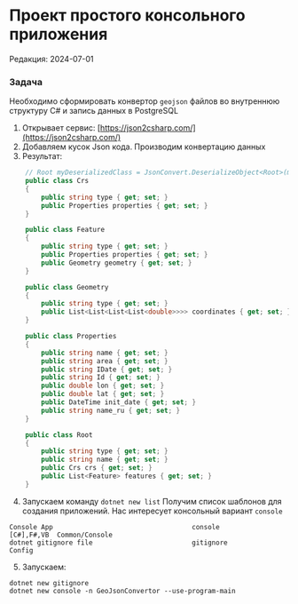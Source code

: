 # Проект простого консольного приложения
Редакция: 2024-07-01

### Задача
Необходимо сформировать конвертор `geojson` файлов во внутреннюю структуру C# и запись данных в PostgreSQL

1. Открывает сервис: [https://json2csharp.com/](https://json2csharp.com/)
2. Добавляем кусок Json кода. Производим конвертацию данных
3. Результат:
```csharp
    // Root myDeserializedClass = JsonConvert.DeserializeObject<Root>(myJsonResponse);
    public class Crs
    {
        public string type { get; set; }
        public Properties properties { get; set; }
    }

    public class Feature
    {
        public string type { get; set; }
        public Properties properties { get; set; }
        public Geometry geometry { get; set; }
    }

    public class Geometry
    {
        public string type { get; set; }
        public List<List<List<List<double>>>> coordinates { get; set; }
    }

    public class Properties
    {
        public string name { get; set; }
        public string area { get; set; }
        public string IDate { get; set; }
        public string Id { get; set; }
        public double lon { get; set; }
        public double lat { get; set; }
        public DateTime init_date { get; set; }
        public string name_ru { get; set; }
    }

    public class Root
    {
        public string type { get; set; }
        public string name { get; set; }
        public Crs crs { get; set; }
        public List<Feature> features { get; set; }
    }

```

4. Запускаем команду `dotnet new list`
Получим список шаблонов для создания приложений. Нас интересует консольный вариант `console`

```
Console App                                   console             [C#],F#,VB  Common/Console                  
dotnet gitignore file                         gitignore                       Config      
```
 
5. Запускаем:
```
dotnet new gitignore
dotnet new console -n GeoJsonConvertor --use-program-main
```


